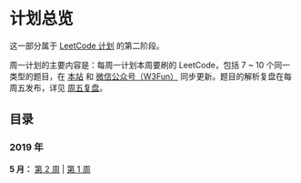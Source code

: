 # 计划总览

这一部分属于 [LeetCode 计划](https://github.com/swpuLeo/cattle) 的第二阶段。

周一计划的主要内容是：每周一计划本周要刷的 LeetCode，包括 7 ~ 10 个同一类型的题目，在  [本站](/) 和 [微信公众号（W3Fun）](/about/#关注我) 同步更新。题目的解析复盘在每周五发布，详见 [周五复盘](/review/)。



## 目录

### 2019 年

**5 月：** [第 2 周](/plan/monday-plan-002.html) | [第 1 周](/plan/monday-plan-001.html)